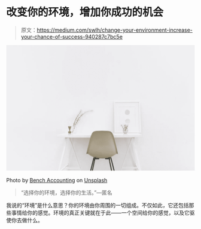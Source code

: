 # 改变你的环境，增加你成功的机会

> 原文：<https://medium.com/swlh/change-your-environment-increase-your-chance-of-success-940287c7bc5e>

![](img/adc361501c14cbe0fdb9b9ddd2fa5f79.png)

Photo by [Bench Accounting](https://unsplash.com/photos/nvzvOPQW0gc?utm_source=unsplash&utm_medium=referral&utm_content=creditCopyText) on [Unsplash](https://unsplash.com/collections/141056/desk-work?utm_source=unsplash&utm_medium=referral&utm_content=creditCopyText)

> “选择你的环境，选择你的生活。”—匿名

我说的“环境”是什么意思？你的环境由你周围的一切组成。不仅如此，它还包括那些事情给你的感觉。环境的真正关键就在于此——一个空间给你的感觉，以及它驱使你去做什么。